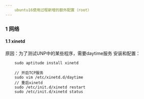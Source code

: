 ```yaml
---
    ubuntu16使用过程新增的额外配置（root）
---
```



### 1 网络
#### 1.1 xinetd
原因：为了测试UNP中的某些程序，需要daytime服务
安装和配置：
```shell
    sudo aptitude install xinetd
    
    // 开启TCP服务
    sudo vim /etc/xinetd.d/daytime
    // 重启xinetd
    sudo /etc/init.d/xinetd restart
    sudo /etc/init.d/xinetd status
```
